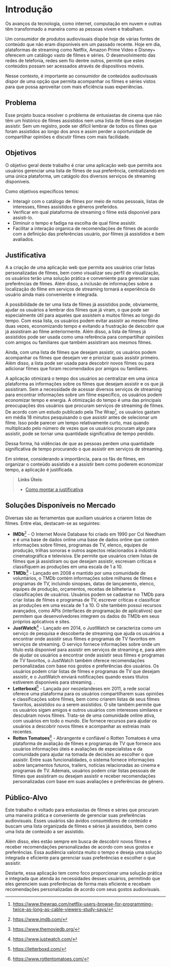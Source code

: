 # Introdução

Os avanços da tecnologia, como internet, computação em nuvem e outras têm transformado a maneira como as pessoas vivem e trabalham.

Um consumidor de produtos audiovisuais dispõe hoje de várias fontes de conteúdo que não eram disponíveis em um passado recente. Hoje em dia, plataformas de streaming como Netflix, Amazon Prime Video e Disney+ oferecem um catálogo vasto de filmes e séries. O desenvolvimento das redes de telefonia, redes sem fio dentre outros, permite que estes conteúdos possam ser acessados através de dispositivos móveis.

Nesse contexto, é importante ao consumidor de conteúdos audiovisuais dispor de uma opção que permita acompanhar os filmes e séries vistos para que possa aproveitar com mais eficiência suas experiências.


## Problema

Esse projeto busca resolver o problema de entusiastas de cinema que não têm um histórico de filmes assistidos nem uma lista de filmes que desejam assistir. Sem um registro, pode ser difícil lembrar de todos os filmes que foram assistidos ao longo dos anos e assim perder a oportunidade de compartilhar opiniões e discutir filmes com mais facilidade.

## Objetivos

O objetivo geral deste trabalho é criar uma aplicação web que permita aos usuários gerenciar uma lista de filmes de sua preferência, centralizando em uma única plataforma, um catágolo dos diversos serviços de streaming disponíveis.



Como objetivos específicos temos:
  - Interagir com o catálogo de filmes por meio de notas pessoais, listas de interesses, filmes assistidos e gêneros preferidos.
  - Verificar em qual plataforma de streaming o filme está disponível para assisti-lo. 
  - Diminuir o tempo e fadiga na escolha de qual filme assistir.
  - Facilitar a interação organica de recomendações de filmes de acordo com a definição das preferências usuário, por filmes já assistidos e bem avaliados.
  
  
## Justificativa

A a criação de uma aplicação web que permita aos usuários criar listas personalizadas de filmes, bem como visualizar seu perfil de visualização, os usuários terão uma solução prática e conveniente para gerenciar suas preferências de filmes. Além disso, a inclusão de informações sobre a localização do filme em serviços de streaming tornará a experiência do usuário ainda mais conveniente e integrada.

A possibilidade de ter uma lista de filmes já assistidos pode, obviamente, ajudar os usuários a lembrar dos filmes que já viram, o que pode ser especialmente útil para aqueles que assistem a muitos filmes ao longo do tempo. Com essa lista, os usuários podem evitar assistir ao mesmo filme duas vezes, economizando tempo e evitando a frustração de descobrir que já assistiram ao filme anteriormente. Além disso, a lista de filmes já assistidos pode ser usada como uma referência para compartilhar opiniões com amigos ou familiares que também assistiram aos mesmos filmes.

Ainda, com uma lista de filmes que desejam assistir, os usuários podem acompanhar os filmes que desejam ver e priorizar quais assistir primeiro. Além disso, a lista pode ser usada para descobrir novos filmes ou para adicionar filmes que foram recomendados por amigos ou familiares.

A aplicação otimizará o tempo dos usuários ao centralizar em uma única plataforma as informações sobre os filmes que desejam assistir e os que já assistiram. Sem a necessidade de acessar diversos serviços de streaming para encontrar informações sobre um filme específico, os usuários podem economizar tempo e energia. A otimização do tempo é uma das principais preocupações dos usuários que procuram serviços de streaming de filmes. De acordo com um estudo publicado pela The Wrap[^1], os usuários gastam em média 18 minutos pesquisando o que assistir antes de selecionar um filme. Isso pode parecer um tempo relativamente curto, mas quando multiplicado pelo número de vezes que os usuários procuram algo para assistir, pode se tornar uma quantidade significativa de tempo perdido.

Dessa forma, há vidências de que as pessoas perdem uma quantidade significativa de tempo procurando o que assistir em serviços de streaming.

Em síntese, considerando a importância, para os fâs de filmes, em organizar o conteúdo assistido e a assistir bem como poderem economizar tempo, a aplicação é justificada.


[^1]: https://www.thewrap.com/netflix-users-browse-for-programming-twice-as-long-as-cable-viewers-study-says/


> **Links Úteis**:
> - [Como montar a justificativa](https://guiadamonografia.com.br/como-montar-justificativa-do-tcc/)

## Soluções Disponíveis no Mercado

Diversas são as ferramentas que auxiliam usuários a criarem listas de filmes. Entre elas, destacam-se as seguintes:

-	**IMDb**[^2] - O Internet Movie Database foi criado em 1990 por Col Needham e é uma base de dados online  uma base de dados online que contém informações sobre filmes, programas de TV, elenco, equipes de produção, trilhas sonoras e outros aspectos relacionados à indústria cinematográfica e televisiva. Ele permite que usuários criem listas de filmes que já assistiram ou que desejam assistir, escrevam críticas e classifiquem as produções em uma escala de 1 a 10. 
-	**TMDb**[^3] - Lançado em 2008 e mantido por uma comunidade de voluntários, o TMDb contém informações sobre milhares de filmes e programas de TV, incluindo sinopses, datas de lançamento, elenco, equipes de produção, orçamentos, receitas de bilheteria e classificações de usuários. Usuários podem se cadastrar no TMDb para criar listas de filmes e programas de TV, escrever críticas e classificar as produções em uma escala de 1 a 10. O site também possui recursos avançados, como APIs (interfaces de programação de aplicativos) que permitem que desenvolvedores integrem os dados do TMDb em seus próprios aplicativos e sites.
-	**JustWatch**[^4] - Lançado em 2014, o JustWatch se caracteriza como um serviço de pesquisa e descoberta de streaming que ajuda os usuários a encontrar onde assistir seus filmes e programas de TV favoritos em serviços de streaming. O serviço fornece informações sobre onde um título está disponível para assistir em serviços de streaming e, para além de ajudar os usuários a encontrar onde assistir seus filmes e programas de TV favoritos, o JustWatch também oferece recomendações personalizadas com base nos gostos e preferências dos usuários. Os usuários podem criar listas de filmes e programas de TV que desejam assistir, e o JustWatch enviará notificações quando esses títulos estiverem disponíveis para streaming.  .
-	**Letterboxd**[^5] - Lançada por neozelandeses em 2011, a rede social oferece uma plataforma para os usuários compartilharem suas opiniões e classificações sobre filmes, bem como criarem listas de seus filmes favoritos, assistidos ou a serem assistidos. O site também permite que os usuários sigam amigos e outros usuários com interesses similares e descubram novos filmes. Trata-se de uma comunidade online ativa, com usuários em todo o mundo. Ele fornece recursos para ajudar os usuários a descobrir novos filmes e acompanhar as estreias mais recentes.
-	**Rotten Tomatoes**[^6] - Abrangente e confiável o Rotten Tomatoes é uma plataforma de avaliação de filmes e programas de TV que fornece aos usuários informações úteis e avaliações de especialistas e da comunidade para ajudar na tomada de decisões ao escolher o que assistir. Entre suas funcionalidades, o sistema fornece informações sobre lançamentos futuros, trailers, notícias relacionadas ao cinema e programas de TV. Ademais, usuários podem criar listas pessoais de filmes que assistiram ou desejam assistir e receber recomendações personalizadas com base em suas avaliações e preferências de gênero.

[^2]: https://www.imdb.com/
[^3]: https://www.themoviedb.org/
[^4]: https://www.justwatch.com/
[^5]: https://letterboxd.com/
[^6]: https://www.rottentomatoes.com/ 
## Público-Alvo

Este trabalho é voltado para entusiastas de filmes e séries que procuram uma maneira prática e conveniente de gerenciar suas preferências audiovisuais. Esses usuários são ávidos consumidores de conteúdo e buscam uma lista organizada de filmes e séries já assistidos, bem como uma lista de conteúdo a ser assistido.

Além disso, eles estão sempre em busca de descobrir novos filmes e receber recomendações personalizadas de acordo com seus gostos e preferências. Essa audiência valoriza muito o tempo e deseja uma solução integrada e eficiente para gerenciar suas preferências e escolher o que assistir.

Destarte, essa aplicação tem como foco proporcionar uma solução prática e integrada que atenda às necessidades desses usuários, permitindo que eles gerenciem suas preferências de forma mais eficiente e recebam recomendações personalizadas de acordo com seus gostos audiovisuais.

[^1]: https://abrir.link/QbLhf


